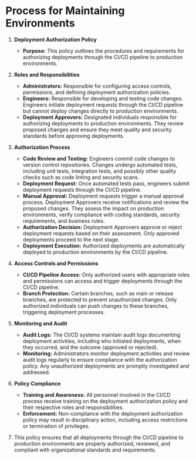 # Process for Maintaining Environments

1. **Deployment Authorization Policy**
   - **Purpose:** This policy outlines the procedures and requirements for authorizing deployments through the CI/CD pipeline to production environments.

2. **Roles and Responsibilities**
   - **Administrators:** Responsible for configuring access controls, permissions, and defining deployment authorization policies.
   - **Engineers:** Responsible for developing and testing code changes. Engineers initiate deployment requests through the CI/CD pipeline but cannot deploy changes directly to production environments.
   - **Deployment Approvers:** Designated individuals responsible for authorizing deployments to production environments. They review proposed changes and ensure they meet quality and security standards before approving deployments.

3. **Authorization Process**
   - **Code Review and Testing:** Engineers commit code changes to version control repositories. Changes undergo automated tests, including unit tests, integration tests, and possibly other quality checks such as code linting and security scans.
   - **Deployment Request:** Once automated tests pass, engineers submit deployment requests through the CI/CD pipeline.
   - **Manual Approval:** Deployment requests trigger a manual approval process. Deployment Approvers receive notifications and review the proposed changes. They assess the impact on production environments, verify compliance with coding standards, security requirements, and business rules.
   - **Authorization Decision:** Deployment Approvers approve or reject deployment requests based on their assessment. Only approved deployments proceed to the next stage.
   - **Deployment Execution:** Authorized deployments are automatically deployed to production environments by the CI/CD pipeline.

4. **Access Controls and Permissions**
   - **CI/CD Pipeline Access:** Only authorized users with appropriate roles and permissions can access and trigger deployments through the CI/CD pipeline.
   - **Branch Protection:** Certain branches, such as main or release branches, are protected to prevent unauthorized changes. Only authorized individuals can push changes to these branches, triggering deployment processes.

5. **Monitoring and Audit**
   - **Audit Logs:** The CI/CD systems maintain audit logs documenting deployment activities, including who initiated deployments, when they occurred, and the outcome (approved or rejected).
   - **Monitoring:** Administrators monitor deployment activities and review audit logs regularly to ensure compliance with the authorization policy. Any unauthorized deployments are promptly investigated and addressed.

6. **Policy Compliance**
   - **Training and Awareness:** All personnel involved in the CI/CD process receive training on the deployment authorization policy and their respective roles and responsibilities.
   - **Enforcement:** Non-compliance with the deployment authorization policy may result in disciplinary action, including access restrictions or termination of privileges.

7. This policy ensures that all deployments through the CI/CD pipeline to production environments are properly authorized, reviewed, and compliant with organizational standards and requirements.
